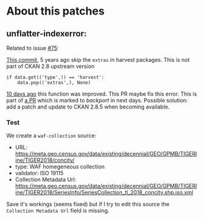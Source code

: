 # About this patches

## unflatter-indexerror:

Related to issue [#75](https://github.com/GSA/catalog.data.gov/issues/75):

[This commit](https://github.com/GSA/ckan/commit/f92fd41197d75028e470ba860d6698f10368cdb4), 5 years ago skip the `extras` in harvest packages.
This is not part of CKAN 2.8 upstream version

```
if data.get(('type',)) == 'harvest':
    data.pop(('extras',), None)
```

[10 days ago](https://github.com/ckan/ckan/commit/1e573fce60e2ae7169fa9811c2e080ab7e02a883) this function was improved. This PR maybe fix this error. This is part of [a PR](https://github.com/ckan/ckan/pull/5444) which is marked to _backport_ in next days.
Possible solution: add a patch and update to CKAN 2.8.5 when becoming available.

### Test

We create a `waf-collection` source:
 - URL: https://meta.geo.census.gov/data/existing/decennial/GEO/GPMB/TIGERline/TIGER2018/concity/
 - type: WAF homegeneous collection
 - validator: ISO 19115
 - Collection Metadata Url: https://meta.geo.census.gov/data/existing/decennial/GEO/GPMB/TIGERline/TIGER2018/SeriesInfo/SeriesCollection_tl_2018_concity.shp.iso.xml

Save it's workings (seems fixed) but if I try to edit this source the `Collection Metadata Url` field is missing.